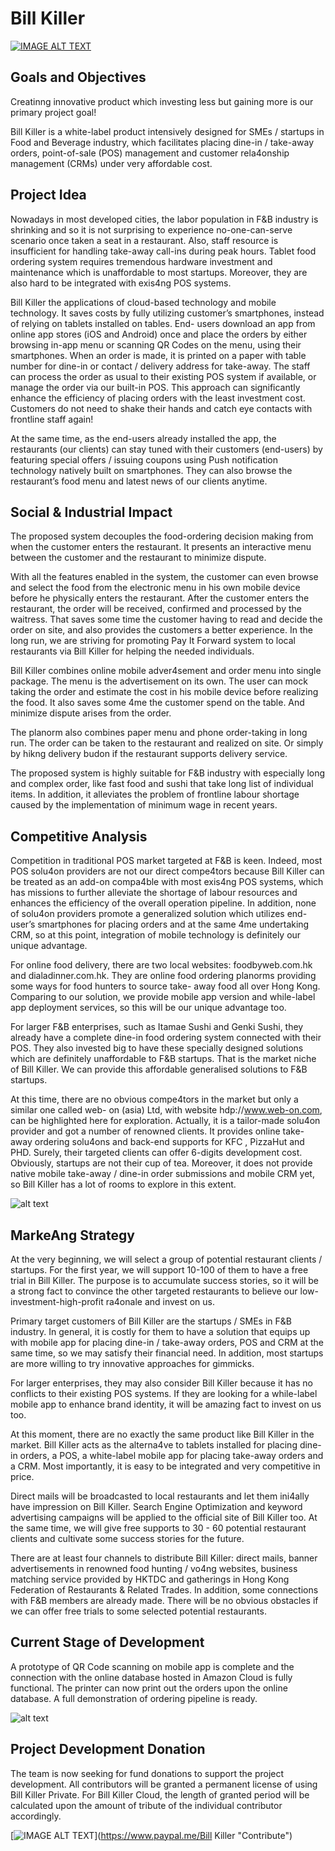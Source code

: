# Bill Killer

[![IMAGE ALT TEXT](http://img.youtube.com/vi/YvzdNbAkFgY/0.jpg)](https://youtu.be/YvzdNbAkFgY "Video demo")

## Goals and Objectives

Creatinng innovative product which investing less but gaining more is our primary project goal!  
 
Bill Killer is a white-label product intensively designed for SMEs / startups in Food and Beverage industry, which facilitates placing dine-in / take-away orders, point-of-sale (POS) management and customer rela4onship management (CRMs) under very affordable cost.  

## Project Idea

Nowadays in most developed cities, the labor population in F&B industry is shrinking and so it is not surprising to experience no-one-can-serve scenario once taken a seat in a restaurant. Also, staff resource is insufficient for handling take-away call-ins during peak hours. Tablet food ordering system requires tremendous hardware investment and maintenance which is unaffordable to most startups. Moreover, they are also hard to be integrated with exis4ng POS systems.

Bill Killer the applications of cloud-based technology and mobile technology. It saves costs by fully utilizing customer’s smartphones, instead of relying on tablets installed on tables. End- users download an app from online app stores (iOS and Android) once and place the orders by either browsing in-app menu or scanning QR Codes on the menu, using their smartphones. When an order is made, it is printed on a paper with table number for dine-in or contact / delivery address for take-away. The staff can process the order as usual to their existing POS system if available, or manage the order via our built-in POS. This approach can significantly enhance the efficiency of placing orders with the least investment cost. Customers do not need to shake their hands and catch eye contacts with frontline staff again! 

At the same time, as the end-users already installed the app, the restaurants (our clients) can stay tuned with their customers (end-users) by featuring special offers / issuing coupons using Push notification technology natively built on smartphones. They can also browse the restaurant’s food menu and latest news of our clients anytime. 

## Social & Industrial Impact

The proposed system decouples the food-ordering decision making from when the customer enters the restaurant. It presents an interactive menu between the customer and the restaurant to minimize dispute.

With all the features enabled in the system, the customer can even browse and select the food from the electronic menu in his own mobile device before he physically enters the restaurant. After the customer enters the restaurant, the order will be received, confirmed and processed by the waitress. That saves some time the customer having to read and decide the order on site, and also provides the customers a better experience. In the long run, we are striving for promoting Pay It Forward system to local restaurants via Bill Killer for helping the needed individuals.

Bill Killer combines online mobile adver4sement and order menu into single package. The menu is the advertisement on its own. The user can mock taking the order and estimate the cost in his mobile device before realizing the food. It also saves some 4me the customer spend on the table. And minimize dispute arises from the order.

The planorm also combines paper menu and phone order-taking in long run. The order can be taken to the restaurant and realized on site. Or simply by hikng delivery budon if the restaurant supports delivery service.

The proposed system is highly suitable for F&B industry with especially long and complex order, like fast food and sushi that take long list of individual items. In addition, it alleviates the problem of frontline labour shortage caused by the implementation of minimum wage in recent years.

## Competitive Analysis

Competition in traditional POS market targeted at F&B is keen. Indeed, most POS solu4on providers are not our direct compe4tors because Bill Killer can be treated as an add-on compa4ble with most exis4ng POS systems, which has missions to further alleviate the shortage of labour resources and enhances the efficiency of the overall operation pipeline. In addition, none of solu4on providers promote a generalized solution which utilizes end-user’s smartphones for placing orders and at the same 4me undertaking CRM, so at this point, integration of mobile technology is definitely our unique advantage.

For online food delivery, there are two local websites: foodbyweb.com.hk and dialadinner.com.hk. They are online food ordering planorms providing some ways for food hunters to source take- away food all over Hong Kong. Comparing to our solution, we provide mobile app version and while-label app deployment services, so this will be our unique advantage too. 
 
For larger F&B enterprises, such as Itamae Sushi and Genki Sushi, they already have a complete dine-in food ordering system connected with their POS. They also invested big to have these specially designed solutions which are definitely unaffordable to F&B startups. That is the market niche of Bill Killer. We can provide this affordable generalised solutions to F&B startups. 

At this time, there are no obvious compe4tors in the market but only a similar one called web- on (asia) Ltd, with website hdp://www.web-on.com, can be highlighted here for exploration. Actually, it is a tailor-made solu4on provider and got a number of renowned clients. It provides online take-away ordering solu4ons and back-end supports for KFC , PizzaHut and PHD. Surely, their targeted clients can offer 6-digits development cost. Obviously, startups are not their cup of tea. Moreover, it does not provide native mobile take-away / dine-in order submissions and mobile CRM yet, so Bill Killer has a lot of rooms to explore in this extent.

![alt text](https://github.com/BillKiller-system/BillKiller/blob/master/images/swot.png "Prototype ready")

## MarkeAng Strategy

At the very beginning, we will select a group of potential restaurant clients / startups. For the first year, we will support 10-100 of them to have a free trial in Bill Killer. The purpose is to accumulate success stories, so it will be a strong fact to convince the other targeted restaurants to believe our low-investment-high-profit ra4onale and invest on us. 

Primary target customers of Bill Killer are the startups / SMEs in F&B industry. In general, it is costly for them to have a solution that equips up with mobile app for placing dine-in / take-away orders, POS and CRM at the same time, so we may satisfy their financial need. In addition, most startups are more willing to try innovative approaches for gimmicks. 
 
For larger enterprises, they may also consider Bill Killer because it has no conflicts to their existing POS systems. If they are looking for a while-label mobile app to enhance brand identity, it will be amazing fact to invest on us too.

At this moment, there are no exactly the same product like Bill Killer in the market. Bill Killer acts as the alterna4ve to tablets installed for placing dine-in orders, a POS, a white-label mobile app for placing take-away orders and a CRM. Most importantly, it is easy to be integrated and very competitive in price. 

Direct mails will be broadcasted to local restaurants and let them ini4ally have impression on Bill Killer. Search Engine Optimization and keyword advertising campaigns will be applied to the official site of Bill Killer too. At the same time, we will give free supports to 30 - 60 potential restaurant clients and cultivate some success stories for the future.

There are at least four channels to distribute Bill Killer: direct mails, banner advertisements in renowned food hunting / vo4ng websites, business matching service provided by HKTDC and gatherings in Hong Kong Federation of Restaurants & Related Trades. In addition, some connections with F&B members are already made. There will be no obvious obstacles if we can offer free trials to some selected potential restaurants. 

## Current Stage of Development 

A prototype of QR Code scanning on mobile app is complete and the connection with the online database hosted in Amazon Cloud is fully functional. The printer can now print out the orders upon the online database. A full demonstration of ordering pipeline is ready.

![alt text](https://github.com/BillKiller-system/BillKiller/blob/master/images/snap.png "Prototype ready")

## Project Development Donation

The team is now seeking for fund donations to support the project development. All contributors will be granted a permanent license of using Bill Killer Private. For Bill Killer Cloud, the length of granted period will be calculated upon the amount of tribute of the individual contributor accordingly. 

[![IMAGE ALT TEXT](https://www.paypalobjects.com/webstatic/en_US/i/buttons/PP_logo_h_150x38.png)](https://www.paypal.me/Bill Killer "Contribute")

